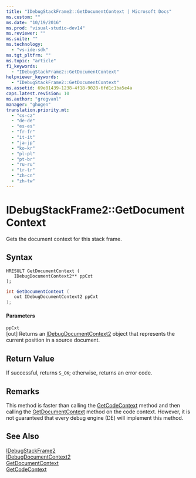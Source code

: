 ```yaml
---
title: "IDebugStackFrame2::GetDocumentContext | Microsoft Docs"
ms.custom: ""
ms.date: "10/19/2016"
ms.prod: "visual-studio-dev14"
ms.reviewer: ""
ms.suite: ""
ms.technology: 
  - "vs-ide-sdk"
ms.tgt_pltfrm: ""
ms.topic: "article"
f1_keywords: 
  - "IDebugStackFrame2::GetDocumentContext"
helpviewer_keywords: 
  - "IDebugStackFrame2::GetDocumentContext"
ms.assetid: 69e81439-1238-4f18-9028-6fd1c1ba5e4a
caps.latest.revision: 10
ms.author: "gregvanl"
manager: "ghogen"
translation.priority.mt: 
  - "cs-cz"
  - "de-de"
  - "es-es"
  - "fr-fr"
  - "it-it"
  - "ja-jp"
  - "ko-kr"
  - "pl-pl"
  - "pt-br"
  - "ru-ru"
  - "tr-tr"
  - "zh-cn"
  - "zh-tw"
---
```

# IDebugStackFrame2::GetDocumentContext
Gets the document context for this stack frame.  
  
## Syntax  
  
```cpp#  
HRESULT GetDocumentContext (   
   IDebugDocumentContext2** ppCxt  
);  
```  
  
```c#  
int GetDocumentContext (   
   out IDebugDocumentContext2 ppCxt  
);  
```  
  
#### Parameters  
 `ppCxt`  
 [out] Returns an [IDebugDocumentContext2](../extensibility/idebugdocumentcontext2.md) object that represents the current position in a source document.  
  
## Return Value  
 If successful, returns `S_OK`; otherwise, returns an error code.  
  
## Remarks  
 This method is faster than calling the [GetCodeContext](../extensibility/idebugstackframe2--getcodecontext.md) method and then calling the [GetDocumentContext](../extensibility/idebugcodecontext2--getdocumentcontext.md) method on the code context. However, it is not guaranteed that every debug engine (DE) will implement this method.  
  
## See Also  
 [IDebugStackFrame2](../extensibility/idebugstackframe2.md)   
 [IDebugDocumentContext2](../extensibility/idebugdocumentcontext2.md)   
 [GetDocumentContext](../extensibility/idebugcodecontext2--getdocumentcontext.md)   
 [GetCodeContext](../extensibility/idebugstackframe2--getcodecontext.md)